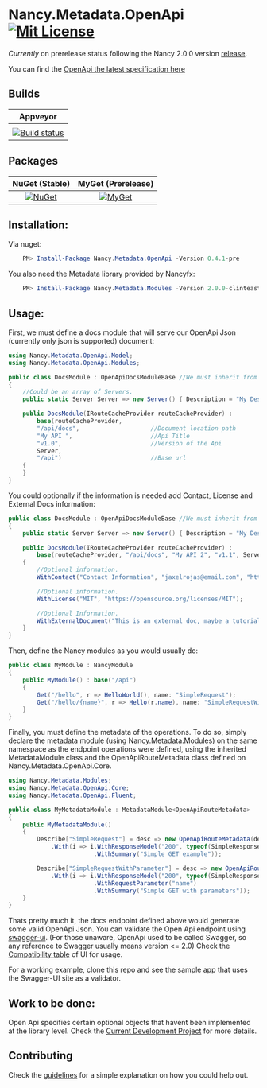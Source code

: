 

# Nancy.Metadata.OpenApi [![Mit License][mit-img]][mit]

_Currently_ on prerelease status following the Nancy 2.0.0 version [release](https://github.com/NancyFx/Nancy/milestone/45).

You can find the [OpenApi the latest specification here](https://github.com/OAI/OpenAPI-Specification/blob/master/versions/3.0.1.md) 

## Builds

| Appveyor  |
| :---:     |
|           |
| [![Build status](https://ci.appveyor.com/api/projects/status/bk8fiqknunkegnv7?svg=true)](https://ci.appveyor.com/project/Jaxelr/nancy-metadata-openapi) |

## Packages

NuGet (Stable) | MyGet (Prerelease)
:---: | :---:
[![NuGet](https://img.shields.io/nuget/v/Nancy.Metadata.OpenApi.svg)](https://www.nuget.org/packages/Nancy.Metadata.OpenApi) | [![MyGet](https://img.shields.io/myget/nancy-metadata-openapi/v/Nancy.Metadata.OpenApi.svg)](https://www.myget.org/feed/nancy-metadata-openapi/package/nuget/Nancy.Metadata.OpenApi) |


## Installation:

Via nuget: 

``` powershell
    PM> Install-Package Nancy.Metadata.OpenApi -Version 0.4.1-pre 
```

You also need the Metadata library provided by Nancyfx:

``` powershell
    PM> Install-Package Nancy.Metadata.Modules -Version 2.0.0-clinteastwood 
```

## Usage:

First, we must define a docs module that will serve our OpenApi Json (currently only json is supported) document:

```c#
using Nancy.Metadata.OpenApi.Model;
using Nancy.Metadata.OpenApi.Modules;

public class DocsModule : OpenApiDocsModuleBase //We must inherit from the OpenApiDocsModuleBase
{
    //Could be an array of Servers.
    public static Server Server => new Server() { Description = "My Descripton", Url = "http://localhost:5000/" };

    public DocsModule(IRouteCacheProvider routeCacheProvider) : 
        base(routeCacheProvider, 
        "/api/docs",                    //Document location path
        "My API ",                      //Api Title 
        "v1.0",                         //Version of the Api            
        Server,                              
        "/api")                         //Base url
    {
    }
}
```

You could optionally if the information is needed add Contact, License and External Docs information:

``` c#
public class DocsModule : OpenApiDocsModuleBase //We must inherit from the OpenApiDocsModuleBase
{
    public static Server Server => new Server() { Description = "My Descripton", Url = "http://localhost:5001/" };

    public DocsModule(IRouteCacheProvider routeCacheProvider) : 
        base(routeCacheProvider, "/api/docs", "My API 2", "v1.1", Server, "/api")
    {
        //Optional information.
        WithContact("Contact Information", "jaxelrojas@email.com", "https://jaxelr.github.io");

        //Optional information.
        WithLicense("MIT", "https://opensource.org/licenses/MIT");

        //Optional Information.
        WithExternalDocument("This is an external doc, maybe a tutorial or a spec doc.", "https://jaxelr.github.io");    
    }
}
```

Then, define the Nancy modules as you would usually do:

```c#
public class MyModule : NancyModule
{
    public MyModule() : base("/api")
    {
        Get("/hello", r => HelloWorld(), name: "SimpleRequest");
        Get("/hello/{name}", r => Hello(r.name), name: "SimpleRequestWithParameter");
    }
}
```

Finally, you must define the metadata of the operations. To do so, simply declare the metadata module (using Nancy.Metadata.Modules) on the same namespace as the endpoint operations were defined, using the inherited MetadataModule class and the OpenApiRouteMetadata class defined on Nancy.Metadata.OpenApi.Core.

```c#
using Nancy.Metadata.Modules;
using Nancy.Metadata.OpenApi.Core;
using Nancy.Metadata.OpenApi.Fluent;

public class MyMetadataModule : MetadataModule<OpenApiRouteMetadata>
{
    public MyMetadataModule()
    {
        Describe["SimpleRequest"] = desc => new OpenApiRouteMetadata(desc)
            .With(i => i.WithResponseModel("200", typeof(SimpleResponseModel), "Sample response")
                        .WithSummary("Simple GET example"));

        Describe["SimpleRequestWithParameter"] = desc => new OpenApiRouteMetadata(desc)
            .With(i => i.WithResponseModel("200", typeof(SimpleResponseModel), "Sample response")
                        .WithRequestParameter("name")
                        .WithSummary("Simple GET with parameters"));
    }
}
```

Thats pretty much it, the docs endpoint defined above would generate some valid OpenApi Json. You can validate the Open Api endpoint using [swagger-ui](https://github.com/swagger-api/swagger-ui). (For those unaware, OpenApi used to be called Swagger, so any reference to Swagger usually means version <= 2.0) Check the [Compatibility table](https://github.com/swagger-api/swagger-ui#compatibility) of UI for usage.

For a working example, clone this repo and see the sample app that uses the Swagger-UI site as a validator.

## Work to be done:

Open Api specifies certain optional objects that havent been implemented at the library level. Check the [Current Development Project](https://github.com/Jaxelr/Nancy.Metadata.OpenApi/projects) for more details.

## Contributing

Check the [guidelines](https://github.com/Jaxelr/Nancy.Metadata.OpenApi/blob/master/.github/CONTRIBUTING.md) for a simple explanation on how you could help out.

[mit-img]: http://img.shields.io/badge/License-MIT-blue.svg
[mit]: https://github.com/Jaxelr/Nancy.Metadata.OpenApi/blob/master/LICENSE
